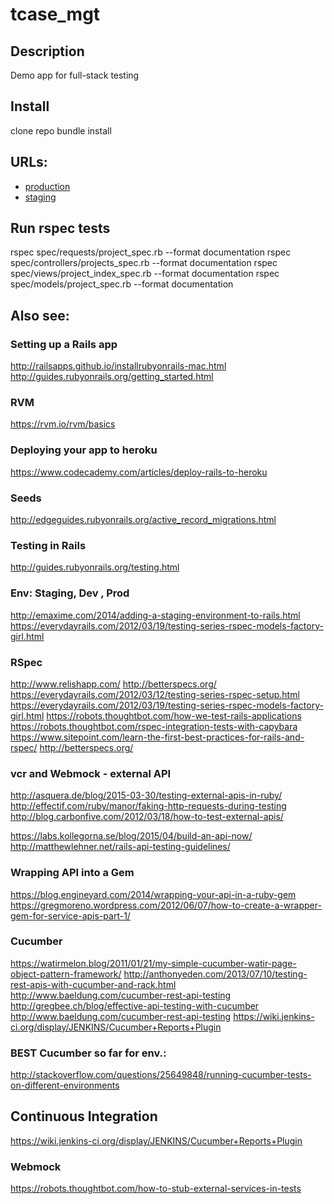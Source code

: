 # tcase_mgt

## Description
Demo app for full-stack testing

## Install
clone repo
bundle install


## URLs:

* [production](https://tcasemgt.herokuapp.com/)
* [staging](https://staging-tcasemgt.herokuapp.com/)

## Run rspec tests
rspec spec/requests/project_spec.rb --format documentation
rspec spec/controllers/projects_spec.rb --format documentation
rspec spec/views/project_index_spec.rb --format documentation
rspec spec/models/project_spec.rb --format documentation


## Also see:

### Setting up a Rails app
http://railsapps.github.io/installrubyonrails-mac.html
http://guides.rubyonrails.org/getting_started.html

### RVM
https://rvm.io/rvm/basics

### Deploying your app to heroku
https://www.codecademy.com/articles/deploy-rails-to-heroku


### Seeds
http://edgeguides.rubyonrails.org/active_record_migrations.html

### Testing in Rails
http://guides.rubyonrails.org/testing.html


### Env: Staging, Dev , Prod
http://emaxime.com/2014/adding-a-staging-environment-to-rails.html
https://everydayrails.com/2012/03/19/testing-series-rspec-models-factory-girl.html


### RSpec
http://www.relishapp.com/
http://betterspecs.org/
https://everydayrails.com/2012/03/12/testing-series-rspec-setup.html
https://everydayrails.com/2012/03/19/testing-series-rspec-models-factory-girl.html
https://robots.thoughtbot.com/how-we-test-rails-applications
https://robots.thoughtbot.com/rspec-integration-tests-with-capybara
https://www.sitepoint.com/learn-the-first-best-practices-for-rails-and-rspec/
http://betterspecs.org/

### vcr and Webmock - external API
http://asquera.de/blog/2015-03-30/testing-external-apis-in-ruby/
http://effectif.com/ruby/manor/faking-http-requests-during-testing
http://blog.carbonfive.com/2012/03/18/how-to-test-external-apis/

https://labs.kollegorna.se/blog/2015/04/build-an-api-now/
http://matthewlehner.net/rails-api-testing-guidelines/


### Wrapping API into a Gem
https://blog.engineyard.com/2014/wrapping-your-api-in-a-ruby-gem
https://gregmoreno.wordpress.com/2012/06/07/how-to-create-a-wrapper-gem-for-service-apis-part-1/


### Cucumber
https://watirmelon.blog/2011/01/21/my-simple-cucumber-watir-page-object-pattern-framework/
http://anthonyeden.com/2013/07/10/testing-rest-apis-with-cucumber-and-rack.html
http://www.baeldung.com/cucumber-rest-api-testing
http://gregbee.ch/blog/effective-api-testing-with-cucumber
http://www.baeldung.com/cucumber-rest-api-testing
https://wiki.jenkins-ci.org/display/JENKINS/Cucumber+Reports+Plugin


### BEST Cucumber so far for env.:
http://stackoverflow.com/questions/25649848/running-cucumber-tests-on-different-environments

## Continuous Integration
https://wiki.jenkins-ci.org/display/JENKINS/Cucumber+Reports+Plugin

### Webmock
https://robots.thoughtbot.com/how-to-stub-external-services-in-tests
